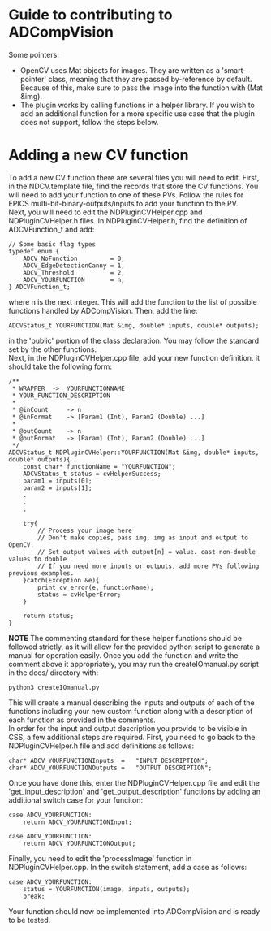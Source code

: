 # Guide to contributing to ADCompVision


Some pointers:  
* OpenCV uses Mat objects for images. They are written as a 'smart-pointer' class, meaning that they are passed
by-reference by default. Because of this, make sure to pass the image into the function with (Mat &img).
* The plugin works by calling functions in a helper library. If you wish to add an additional function for a more specific use case that the plugin does not support, follow the steps below.

# Adding a new CV function

To add a new CV function there are several files you will need to edit. First, in the NDCV.template file, find the records that store the CV functions. You will need to add your function to one of these PVs. Follow the rules for EPICS multi-bit-binary-outputs/inputs to add your function to the PV.   
Next, you will need to edit the NDPluginCVHelper.cpp and NDPluginCVHelper.h files. In NDPluginCVHelper.h, find the definition of ADCVFunction_t and add:
```
// Some basic flag types
typedef enum {
    ADCV_NoFunction         = 0,
    ADCV_EdgeDetectionCanny = 1,
    ADCV_Threshold          = 2,
    ADCV_YOURFUNCTION       = n,
} ADCVFunction_t;
```
where n is the next integer. This will add the function to the list of possible functions handled by ADCompVision. Then, add the line:

```
ADCVStatus_t YOURFUNCTION(Mat &img, double* inputs, double* outputs);
```
in the 'public' portion of the class declaration. You may follow the standard set by the other functions.   
Next, in the NDPluginCVHelper.cpp file, add your new function definition. it should take the following form:
```
/**
 * WRAPPER  ->  YOURFUNCTIONNAME
 * YOUR_FUNCTION_DESCRIPTION
 *
 * @inCount     -> n
 * @inFormat    -> [Param1 (Int), Param2 (Double) ...]
 *
 * @outCount    -> n
 * @outFormat   -> [Param1 (Int), Param2 (Double) ...]
 */
ADCVStatus_t NDPluginCVHelper::YOURFUNCTION(Mat &img, double* inputs, double* outputs){
    const char* functionName = "YOURFUNCTION";
    ADCVStatus_t status = cvHelperSuccess;
    param1 = inputs[0];
    param2 = inputs[1];
    .
    .
    .

    try{
        // Process your image here
        // Don't make copies, pass img, img as input and output to OpenCV.
        // Set output values with output[n] = value. cast non-double values to double
        // If you need more inputs or outputs, add more PVs following previous examples.
    }catch(Exception &e){
        print_cv_error(e, functionName);
        status = cvHelperError;
    }

    return status;
}
```
**NOTE** The commenting standard for these helper functions should be followed strictly, as it will allow for the provided python script to generate a manual for operation easily. Once you add the function and write the comment above it appropriately, you may run the createIOmanual.py script in the docs/ directory with:
```
python3 createIOmanual.py
```
This will create a manual describing the inputs and outputs of each of the functions including your new custom function along with a description of each function as provided in the comments.  
In order for the input and output description you provide to be visible in CSS, a few additional steps are required. First, you need to go back to the NDPluginCVHelper.h file and add definitions as follows:
```
char* ADCV_YOURFUNCTIONInputs  =   "INPUT DESCRIPTION";
char* ADCV_YOURFUNCTIONOutputs =   "OUTPUT DESCRIPTION";
```
Once you have done this, enter the NDPluginCVHelper.cpp file and edit the 'get_input_description' and 'get_output_description' functions by adding an additional switch case for your funciton:
```
case ADCV_YOURFUNCTION:
    return ADCV_YOURFUNCTIONInput;

case ADCV_YOURFUNCTION:
    return ADCV_YOURFUNCTIONOutput;
```
Finally, you need to edit the 'processImage' function in NDPluginCVHelper.cpp. In the switch statement, add a case as follows:

```
case ADCV_YOURFUNCTION:
    status = YOURFUNCTION(image, inputs, outputs);
    break;
```

Your function should now be implemented into ADCompVision and is ready to be tested.